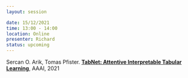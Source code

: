```yaml
---
layout: session

date: 15/12/2021
time: 13:00 - 14:00
location: Online
presenter: Richard
status: upcoming
---
```

Sercan O. Arik, Tomas Pfister.
**[TabNet: Attentive Interpretable Tabular Learning](
papers/0092-tabnet-attentive-interpretable-tabular-learning)**,
AAAI,
2021
